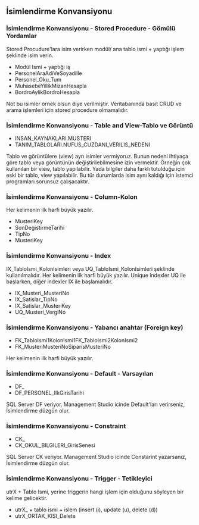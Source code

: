 ## İsimlendirme Konvansiyonu
  
### İsimlendirme Konvansiyonu - Stored Procedure - Gömülü Yordamlar

Stored Procudure'lara isim verirken modül/ ana tablo ismi + yaptığı işlem şeklinde isim verin.
    
- Modül Ismi + yaptığı iş 
- PersonelAraAdiVeSoyadiIle 
- Personel_Oku_Tum 
- MuhasebeYillikMizanHesapla
- BordroAylikBordroHesapla


Not bu isimler örnek olsun diye verilmiştir. 
Veritabanında basit CRUD ve arama işlemleri için stored procedure olmamalıdır.

### İsimlendirme Konvansiyonu - Table and View-Tablo ve Görüntü


- INSAN_KAYNAKLARI.MUSTERI 
- TANIM_TABLOLARI.NUFUS_CUZDANI_VERILIS_NEDENI



Tablo ve görüntülere (view) ayrı isimler vermiyoruz.
Bunun nedeni ihtiyaça göre tablo veya görüntünün değiştirilebilmesine izin vermektir.
Örneğin çok kullanılan bir view, tablo yapılabilir.
Yada bilgiler daha farklı tutulduğu için eski bir tablo, view yapılabilir.
Bu tür durumlarda isim aynı kaldığı için istemci programları sorunsuz çalışacaktır.


### İsimlendirme Konvansiyonu - Column-Kolon

Her kelimenin ilk harfi büyük yazılır. 

- MusteriKey 
- SonDegistirmeTarihi
- TipNo
- MusteriKey


### İsimlendirme Konvansiyonu - Index

IX_TabloIsmi_KolonIsimleri  veya UQ_TabloIsmi_KolonIsimleri şeklinde kullanılmalıdır.
Her kelimenin ilk harfi büyük yazılır.
Unique indexler UQ ile başlarken, diğer indexler IX ile başlamalıdır.

 
- IX_Musteri_MusteriNo
- IX_Satislar_TipNo
- IX_Satislar_MusteriKey
- UQ_Musteri_VergiNo

### İsimlendirme Konvansiyonu - Yabancı anahtar (Foreign key)

- FK_TabloIsmi1KolonIsmi1FK_TabloIsmi2KolonIsmi2 
- FK_MusteriMusteriNoSiparisMusteriNo

Her kelimenin ilk harfi büyük yazılır. 


### İsimlendirme Konvansiyonu - Default - Varsayılan

- DF_
- DF_PERSONEL_IlkGirisTarihi 


SQL Server DF veriyor.
Management Studio icinde Default'ları verirseniz, İsimlendirme düzgün olur. 

### İsimlendirme Konvansiyonu - Constraint 

- CK_
- CK_OKUL_BILGILERI_GirisSenesi  

  

SQL Server CK veriyor. 
Management Studio icinde Constarint yazarsanız, İsimlendirme düzgün olur.
  
### İsimlendirme Konvansiyonu - Trigger - Tetikleyici  

utrX + Tablo Ismi, yerine triggerin hangi işlem için olduğunu söyleyen bir kelime gelicektir. 

- utrX_ + tablo ismi + islem (insert (i), update (u), delete (d))
- utrX_ORTAK_KISI_Delete
  
